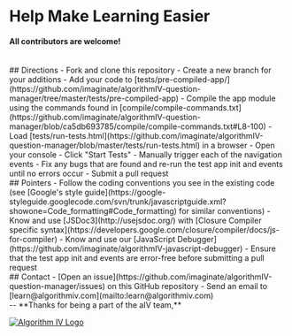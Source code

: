 # Help Make Learning Easier

#### All contributors are welcome!

<br />
## Directions
- Fork and clone this repository
- Create a new branch for your additions
- Add your code to [tests/pre-compiled-app/](https://github.com/imaginate/algorithmIV-question-manager/tree/master/tests/pre-compiled-app)
- Compile the app module using the commands found in [compile/compile-commands.txt](https://github.com/imaginate/algorithmIV-question-manager/blob/ca5db693785/compile/compile-commands.txt#L8-100)
- Load [tests/run-tests.html](https://github.com/imaginate/algorithmIV-question-manager/blob/master/tests/run-tests.html) in a browser
- Open your console
- Click "Start Tests"
- Manually trigger each of the navigation events
- Fix any bugs that are found and re-run the test app init and events until no errors occur
- Submit a pull request

<br />
## Pointers
- Follow the coding conventions you see in the existing code (see [Google's style guide](https://google-styleguide.googlecode.com/svn/trunk/javascriptguide.xml?showone=Code_formatting#Code_formatting) for similar conventions)
- Know and use [JSDoc3](http://usejsdoc.org/) with [Closure Compiler specific syntax](https://developers.google.com/closure/compiler/docs/js-for-compiler)
- Know and use our [JavaScript Debugger](https://github.com/imaginate/algorithmIV-javascript-debugger)
- Ensure that the test app init and events are error-free before submitting a pull request

<br />
## Contact
- [Open an issue](https://github.com/imaginate/algorithmIV-question-manager/issues) on this GitHub repository
- Send an email to [learn@algorithmiv.com](mailto:learn@algorithmiv.com)

<br />
--
**Thanks for being a part of the aIV team,**

<a href="http://www.algorithmiv.com"><img src="http://www.algorithmiv.com/images/aIV-logo.png" alt="Algorithm IV Logo" /></a>